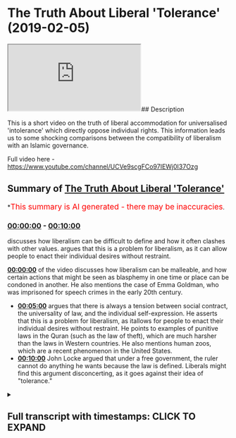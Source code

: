 # The Truth About Liberal 'Tolerance' (2019-02-05)

<iframe loading='lazy' src='https://www.youtube.com/embed/3cc8SyDc3WI'></iframe>## Description

This is a short video on the truth of liberal accommodation for universalised 'intolerance' which directly oppose individual rights. This information leads us to some shocking comparisons between the compatibility of liberalism with an Islamic governance.

Full video here -https://www.youtube.com/channel/UCVe9scgFCo97IEWj0I37Ozg

## Summary of [The Truth About Liberal 'Tolerance'](https://www.youtube.com/watch?v=3cc8SyDc3WI)


*<span style="color:red; font-size:125%">This summary is AI generated - there may be inaccuracies</span>.

### [00:00:00](https://www.youtube.com/watch?v=3cc8SyDc3WI&t=0) - [00:10:00](https://www.youtube.com/watch?v=3cc8SyDc3WI&t=600)

 discusses how liberalism can be difficult to define and how it often clashes with other values. argues that this is a problem for liberalism, as it can allow people to enact their individual desires without restraint.

**[00:00:00](https://www.youtube.com/watch?v=3cc8SyDc3WI&t=0)** of the video discusses how liberalism can be malleable, and how certain actions that might be seen as blasphemy in one time or place can be condoned in another. He also mentions the case of Emma Goldman, who was imprisoned for speech crimes in the early 20th century.
* **[00:05:00](https://www.youtube.com/watch?v=3cc8SyDc3WI&t=300)** argues that there is always a tension between social contract, the universality of law, and the individual self-expression. He asserts that this is a problem for liberalism, as itallows for people to enact their individual desires without restraint. He points to examples of punitive laws in the Quran (such as the law of theft), which are much harsher than the laws in Western countries. He also mentions human zoos, which are a recent phenomenon in the United States.
* **[00:10:00](https://www.youtube.com/watch?v=3cc8SyDc3WI&t=600)** John Locke argued that under a free government, the ruler cannot do anything he wants because the law is defined. Liberals might find this argument disconcerting, as it goes against their idea of "tolerance."

<details><summary><h2>Full transcript with timestamps: CLICK TO EXPAND</h2></summary>

[0:00:00](https://youtu.be/3cc8SyDc3WI?t=0) not kind of saw that the state  
[0:00:01](https://youtu.be/3cc8SyDc3WI?t=1) guarantees security so if there's no  
[0:00:04](https://youtu.be/3cc8SyDc3WI?t=4) freedoms and security without state so  
[0:00:06](https://youtu.be/3cc8SyDc3WI?t=6) if there are any ideas or beliefs that  
[0:00:09](https://youtu.be/3cc8SyDc3WI?t=9) could potentially threaten the stability  
[0:00:11](https://youtu.be/3cc8SyDc3WI?t=11) of the state then that'sthat's a good  
[0:00:13](https://youtu.be/3cc8SyDc3WI?t=13) reason to limit and prevent people from  
[0:00:17](https://youtu.be/3cc8SyDc3WI?t=17) from holding those ideas and he also  
[0:00:20](https://youtu.be/3cc8SyDc3WI?t=20) mentioned and you were correct when you  
[0:00:22](https://youtu.be/3cc8SyDc3WI?t=22) mention about Mohammed ins right so he  
[0:00:24](https://youtu.be/3cc8SyDc3WI?t=24) said that Mohammed ins don't have a  
[0:00:26](https://youtu.be/3cc8SyDc3WI?t=26) claim for toleration as we've got the  
[0:00:27](https://youtu.be/3cc8SyDc3WI?t=27) court here actually yeah if you can read  
[0:00:30](https://youtu.be/3cc8SyDc3WI?t=30) out the exact quote so that people I've  
[0:00:32](https://youtu.be/3cc8SyDc3WI?t=32) got the one for atheism though yeah  
[0:00:33](https://youtu.be/3cc8SyDc3WI?t=33) it says here those those are not at all  
[0:00:37](https://youtu.be/3cc8SyDc3WI?t=37) to be tolerated who deny the being of a  
[0:00:39](https://youtu.be/3cc8SyDc3WI?t=39) God promises covenants and and oaths  
[0:00:43](https://youtu.be/3cc8SyDc3WI?t=43) which are the bonds of human society can  
[0:00:46](https://youtu.be/3cc8SyDc3WI?t=46) have a can have no hold upon an atheist  
[0:00:48](https://youtu.be/3cc8SyDc3WI?t=48) yeah  
[0:00:49](https://youtu.be/3cc8SyDc3WI?t=49) he says the to the taking away of God  
[0:00:52](https://youtu.be/3cc8SyDc3WI?t=52) though but even in thought dissolves all  
[0:00:55](https://youtu.be/3cc8SyDc3WI?t=55) besides also those that by their atheism  
[0:00:59](https://youtu.be/3cc8SyDc3WI?t=59) undermined and destroy all religion can  
[0:01:01](https://youtu.be/3cc8SyDc3WI?t=61) have no pretense of religion whereupon  
[0:01:03](https://youtu.be/3cc8SyDc3WI?t=63) to challenge the privilege of toleration  
[0:01:05](https://youtu.be/3cc8SyDc3WI?t=65) yeah so clearly I mean this is joy once  
[0:01:09](https://youtu.be/3cc8SyDc3WI?t=69) again John look he's opposing I actually  
[0:01:14](https://youtu.be/3cc8SyDc3WI?t=74) know what iíve got the I have the quotes  
[0:01:17](https://youtu.be/3cc8SyDc3WI?t=77) here actually and this is in I think  
[0:01:20](https://youtu.be/3cc8SyDc3WI?t=80) took a chapter 20 of us yeah there you  
[0:01:22](https://youtu.be/3cc8SyDc3WI?t=82) go  
[0:01:22](https://youtu.be/3cc8SyDc3WI?t=82) so he says I'll try to kind of I'll just  
[0:01:25](https://youtu.be/3cc8SyDc3WI?t=85) talk about the Muslim side of it so he  
[0:01:26](https://youtu.be/3cc8SyDc3WI?t=86) talks about he alludes to Catholics and  
[0:01:29](https://youtu.be/3cc8SyDc3WI?t=89) then he says and this probably sounds  
[0:01:32](https://youtu.be/3cc8SyDc3WI?t=92) like some Islamic folks today right he  
[0:01:34](https://youtu.be/3cc8SyDc3WI?t=94) says it is ridiculous for anyone to  
[0:01:36](https://youtu.be/3cc8SyDc3WI?t=96) profess himself to be a muhammad in'  
[0:01:38](https://youtu.be/3cc8SyDc3WI?t=98) only in his religion but in everything  
[0:01:40](https://youtu.be/3cc8SyDc3WI?t=100) else a faithful subject to a christian  
[0:01:43](https://youtu.be/3cc8SyDc3WI?t=103) magistrate which bases government whilst  
[0:01:46](https://youtu.be/3cc8SyDc3WI?t=106) at the same time he acknowledges himself  
[0:01:48](https://youtu.be/3cc8SyDc3WI?t=108) bound to yield a bit blind obedience to  
[0:01:51](https://youtu.be/3cc8SyDc3WI?t=111) the mufti of constantinople who himself  
[0:01:54](https://youtu.be/3cc8SyDc3WI?t=114) is entirely obedient to the ottoman  
[0:01:56](https://youtu.be/3cc8SyDc3WI?t=116) emperor basically the caliph and frames  
[0:01:59](https://youtu.be/3cc8SyDc3WI?t=119) the feigned Oracle's or columns of the  
[0:02:01](https://youtu.be/3cc8SyDc3WI?t=121) identities what hook misses Oracle's but  
[0:02:03](https://youtu.be/3cc8SyDc3WI?t=123) it means outcome of that religion  
[0:02:06](https://youtu.be/3cc8SyDc3WI?t=126) according to his pleasure pleasure  
[0:02:07](https://youtu.be/3cc8SyDc3WI?t=127) and this muhammad in living amongst  
[0:02:09](https://youtu.be/3cc8SyDc3WI?t=129) Christians would yet more apparently  
[0:02:11](https://youtu.be/3cc8SyDc3WI?t=131) renounced their government if he  
[0:02:13](https://youtu.be/3cc8SyDc3WI?t=133) acknowledged  
[0:02:14](https://youtu.be/3cc8SyDc3WI?t=134) the same person to be head of his church  
[0:02:16](https://youtu.be/3cc8SyDc3WI?t=136) who is the supreme magistrate in the  
[0:02:18](https://youtu.be/3cc8SyDc3WI?t=138) state  
[0:02:18](https://youtu.be/3cc8SyDc3WI?t=138) so basically Muslims can't be trusted  
[0:02:23](https://youtu.be/3cc8SyDc3WI?t=143) yes because they're the the head of  
[0:02:26](https://youtu.be/3cc8SyDc3WI?t=146) their religion or their leader is the  
[0:02:29](https://youtu.be/3cc8SyDc3WI?t=149) Caliph it isn't the leader of the  
[0:02:31](https://youtu.be/3cc8SyDc3WI?t=151) Christian State they live in the  
[0:02:33](https://youtu.be/3cc8SyDc3WI?t=153) conflict of interest yes which is why  
[0:02:35](https://youtu.be/3cc8SyDc3WI?t=155) he's argues that it is ridiculous just  
[0:02:38](https://youtu.be/3cc8SyDc3WI?t=158) to think that we should only that with  
[0:02:41](https://youtu.be/3cc8SyDc3WI?t=161) that Muslim can only be can only be a  
[0:02:44](https://youtu.be/3cc8SyDc3WI?t=164) Muslim in a spiritual aspect and not in  
[0:02:46](https://youtu.be/3cc8SyDc3WI?t=166) a political aspect - right so it shows  
[0:02:49](https://youtu.be/3cc8SyDc3WI?t=169) you I'm intrigued the extent to which  
[0:02:50](https://youtu.be/3cc8SyDc3WI?t=170) liberalism is malleable from the inside  
[0:02:54](https://youtu.be/3cc8SyDc3WI?t=174) and elastic if you like is all from from  
[0:02:57](https://youtu.be/3cc8SyDc3WI?t=177) it's very fun outside because obviously  
[0:03:00](https://youtu.be/3cc8SyDc3WI?t=180) here if toleration can be stretched  
[0:03:03](https://youtu.be/3cc8SyDc3WI?t=183) according to public good and community  
[0:03:07](https://youtu.be/3cc8SyDc3WI?t=187) interest and social interest to this  
[0:03:09](https://youtu.be/3cc8SyDc3WI?t=189) extent then to what extent is liberalism  
[0:03:12](https://youtu.be/3cc8SyDc3WI?t=192) in fact individualistic in this in the  
[0:03:14](https://youtu.be/3cc8SyDc3WI?t=194) sense I claims to be you know it's it's  
[0:03:17](https://youtu.be/3cc8SyDc3WI?t=197) gonna be as we would call HD handy right  
[0:03:19](https://youtu.be/3cc8SyDc3WI?t=199) yeah I got something from Miller so I  
[0:03:21](https://youtu.be/3cc8SyDc3WI?t=201) know we're kind of skipping 200 years  
[0:03:23](https://youtu.be/3cc8SyDc3WI?t=203) it's all right  
[0:03:24](https://youtu.be/3cc8SyDc3WI?t=204) but this is what I found quite just  
[0:03:25](https://youtu.be/3cc8SyDc3WI?t=205) interesting I mean I'm not sure once  
[0:03:30](https://youtu.be/3cc8SyDc3WI?t=210) again I think I was talking to you about  
[0:03:31](https://youtu.be/3cc8SyDc3WI?t=211) this before but I'm not sure if this is  
[0:03:34](https://youtu.be/3cc8SyDc3WI?t=214) authentic or not so I have to put as a  
[0:03:36](https://youtu.be/3cc8SyDc3WI?t=216) big caveat in before I read this out but  
[0:03:38](https://youtu.be/3cc8SyDc3WI?t=218) he's talking about blasphemy sure and  
[0:03:40](https://youtu.be/3cc8SyDc3WI?t=220) blasphemy laws and he says yeah if such  
[0:03:42](https://youtu.be/3cc8SyDc3WI?t=222) prosecutions be necessary for the  
[0:03:44](https://youtu.be/3cc8SyDc3WI?t=224) well-being of the community  
[0:03:45](https://youtu.be/3cc8SyDc3WI?t=225) if the prosperity of England requires  
[0:03:48](https://youtu.be/3cc8SyDc3WI?t=228) that some martyrs should be made by the  
[0:03:50](https://youtu.be/3cc8SyDc3WI?t=230) religion for which so many have been  
[0:03:52](https://youtu.be/3cc8SyDc3WI?t=232) made in former times then by all means  
[0:03:55](https://youtu.be/3cc8SyDc3WI?t=235) let them continue and be multiplied and  
[0:03:57](https://youtu.be/3cc8SyDc3WI?t=237) let Christianity which benefits the  
[0:03:59](https://youtu.be/3cc8SyDc3WI?t=239) country in so many other ways also  
[0:04:01](https://youtu.be/3cc8SyDc3WI?t=241) benefit by the sacrifice of its own  
[0:04:03](https://youtu.be/3cc8SyDc3WI?t=243) character for mercy toleration and  
[0:04:04](https://youtu.be/3cc8SyDc3WI?t=244) consistency it is however worth well  
[0:04:07](https://youtu.be/3cc8SyDc3WI?t=247) worth considering whether we will be  
[0:04:09](https://youtu.be/3cc8SyDc3WI?t=249) reduced to style Emma so otherwise here  
[0:04:10](https://youtu.be/3cc8SyDc3WI?t=250) I'm not sure once again up as a caveat  
[0:04:13](https://youtu.be/3cc8SyDc3WI?t=253) I'm not sure to what extent this is  
[0:04:15](https://youtu.be/3cc8SyDc3WI?t=255) accurate but what Mills seems to be  
[0:04:17](https://youtu.be/3cc8SyDc3WI?t=257) indicating here as well once again fast  
[0:04:20](https://youtu.be/3cc8SyDc3WI?t=260) wording a hundred fifty years or 200  
[0:04:21](https://youtu.be/3cc8SyDc3WI?t=261) years or whatever it may be is that  
[0:04:24](https://youtu.be/3cc8SyDc3WI?t=264) there are certain things  
[0:04:26](https://youtu.be/3cc8SyDc3WI?t=266) that society are unacceptable and  
[0:04:28](https://youtu.be/3cc8SyDc3WI?t=268) therefore should be universalized in law  
[0:04:32](https://youtu.be/3cc8SyDc3WI?t=272) and and those things would then be used  
[0:04:36](https://youtu.be/3cc8SyDc3WI?t=276) to curtail human interaction and liberty  
[0:04:39](https://youtu.be/3cc8SyDc3WI?t=279) if you like from an individual I got one  
[0:04:41](https://youtu.be/3cc8SyDc3WI?t=281) more example of looking at this because  
[0:04:44](https://youtu.be/3cc8SyDc3WI?t=284) this could be contested manuscript right  
[0:04:46](https://youtu.be/3cc8SyDc3WI?t=286) but in page 166 on Liberty very famous  
[0:04:54](https://youtu.be/3cc8SyDc3WI?t=294) book he basically John Stuart Mill talks  
[0:04:58](https://youtu.be/3cc8SyDc3WI?t=298) about certain acts which are done  
[0:05:00](https://youtu.be/3cc8SyDc3WI?t=300) publicly and not acceptable and he talks  
[0:05:03](https://youtu.be/3cc8SyDc3WI?t=303) of you know potentially like for example  
[0:05:06](https://youtu.be/3cc8SyDc3WI?t=306) about like a husband wife having sex  
[0:05:09](https://youtu.be/3cc8SyDc3WI?t=309) Marshall if he talks about himself life  
[0:05:11](https://youtu.be/3cc8SyDc3WI?t=311) but is from a second resource to maybe a  
[0:05:14](https://youtu.be/3cc8SyDc3WI?t=314) husband wife having sex in public right  
[0:05:15](https://youtu.be/3cc8SyDc3WI?t=315) so this kind of thing sex in public is  
[0:05:18](https://youtu.be/3cc8SyDc3WI?t=318) an unacceptable offense  
[0:05:21](https://youtu.be/3cc8SyDc3WI?t=321) according to even I think law today its  
[0:05:24](https://youtu.be/3cc8SyDc3WI?t=324) public yes yes it's not lawful  
[0:05:25](https://youtu.be/3cc8SyDc3WI?t=325) percentage guys even though you might  
[0:05:27](https://youtu.be/3cc8SyDc3WI?t=327) think it's not in by some people's  
[0:05:29](https://youtu.be/3cc8SyDc3WI?t=329) antics we hear about on the news and so  
[0:05:31](https://youtu.be/3cc8SyDc3WI?t=331) on but no it's generally prohibited it's  
[0:05:32](https://youtu.be/3cc8SyDc3WI?t=332) prohibited yeah that kind of thing so if  
[0:05:35](https://youtu.be/3cc8SyDc3WI?t=335) there is something which can be  
[0:05:36](https://youtu.be/3cc8SyDc3WI?t=336) universalized in law and enshrined in  
[0:05:40](https://youtu.be/3cc8SyDc3WI?t=340) law in such a way as would prevent human  
[0:05:43](https://youtu.be/3cc8SyDc3WI?t=343) beings from enacting their kind of  
[0:05:46](https://youtu.be/3cc8SyDc3WI?t=346) individual or doing what they want to do  
[0:05:48](https://youtu.be/3cc8SyDc3WI?t=348) individually then according to mill and  
[0:05:51](https://youtu.be/3cc8SyDc3WI?t=351) Locke and all of those theorists once  
[0:05:54](https://youtu.be/3cc8SyDc3WI?t=354) again there is a intrinsic malleability  
[0:05:57](https://youtu.be/3cc8SyDc3WI?t=357) or we can say such a malleability eyes  
[0:05:59](https://youtu.be/3cc8SyDc3WI?t=359) ironically would allow for rigidity at a  
[0:06:02](https://youtu.be/3cc8SyDc3WI?t=362) certain stage you can't be free at all  
[0:06:05](https://youtu.be/3cc8SyDc3WI?t=365) stages because you could argue this  
[0:06:07](https://youtu.be/3cc8SyDc3WI?t=367) doesn't harm anyone it goes against the  
[0:06:09](https://youtu.be/3cc8SyDc3WI?t=369) harm principle right yeah so you know  
[0:06:11](https://youtu.be/3cc8SyDc3WI?t=371) two people having sex maybe could harm a  
[0:06:12](https://youtu.be/3cc8SyDc3WI?t=372) child but if they do in the same area  
[0:06:14](https://youtu.be/3cc8SyDc3WI?t=374) yeah you know I mean why not you know  
[0:06:17](https://youtu.be/3cc8SyDc3WI?t=377) Quantic wanted it's their Creed  
[0:06:19](https://youtu.be/3cc8SyDc3WI?t=379) according to the Creed and so the point  
[0:06:22](https://youtu.be/3cc8SyDc3WI?t=382) I'm making is that it's always I'm  
[0:06:24](https://youtu.be/3cc8SyDc3WI?t=384) probably this is probably a good way to  
[0:06:25](https://youtu.be/3cc8SyDc3WI?t=385) segue into this there's always going to  
[0:06:28](https://youtu.be/3cc8SyDc3WI?t=388) be that tension between social contract  
[0:06:31](https://youtu.be/3cc8SyDc3WI?t=391) the universality of law and the  
[0:06:35](https://youtu.be/3cc8SyDc3WI?t=395) individual self-expression  
[0:06:38](https://youtu.be/3cc8SyDc3WI?t=398) so this is a problem for liberalism  
[0:06:40](https://youtu.be/3cc8SyDc3WI?t=400) right how does you how do human being so  
[0:06:44](https://youtu.be/3cc8SyDc3WI?t=404) out these things especially when you put  
[0:06:46](https://youtu.be/3cc8SyDc3WI?t=406) democracy into thee because I think I  
[0:06:48](https://youtu.be/3cc8SyDc3WI?t=408) saw you one time on YouTube you are  
[0:06:49](https://youtu.be/3cc8SyDc3WI?t=409) you're not sure if this is correct you  
[0:06:51](https://youtu.be/3cc8SyDc3WI?t=411) can correct me wonderful you questioning  
[0:06:54](https://youtu.be/3cc8SyDc3WI?t=414) someone on on like I think it was Middle  
[0:06:58](https://youtu.be/3cc8SyDc3WI?t=418) Eastern context and you were talking  
[0:06:59](https://youtu.be/3cc8SyDc3WI?t=419) about politics and say for example let's  
[0:07:02](https://youtu.be/3cc8SyDc3WI?t=422) just be controversial here and this is  
[0:07:03](https://youtu.be/3cc8SyDc3WI?t=423) kind of bringing out right I think me  
[0:07:05](https://youtu.be/3cc8SyDc3WI?t=425) controversial so one of the punitive  
[0:07:09](https://youtu.be/3cc8SyDc3WI?t=429) laws of these are kinds at the hand of  
[0:07:11](https://youtu.be/3cc8SyDc3WI?t=431) the thief  
[0:07:12](https://youtu.be/3cc8SyDc3WI?t=432) for example say for instance which is in  
[0:07:14](https://youtu.be/3cc8SyDc3WI?t=434) the Quran okay and we're not saying it's  
[0:07:16](https://youtu.be/3cc8SyDc3WI?t=436) applicable for all times and places  
[0:07:17](https://youtu.be/3cc8SyDc3WI?t=437) certainly we're not saying it's  
[0:07:18](https://youtu.be/3cc8SyDc3WI?t=438) applicable in the United Kingdom right  
[0:07:20](https://youtu.be/3cc8SyDc3WI?t=440) for the non-muslims or whatever it may  
[0:07:22](https://youtu.be/3cc8SyDc3WI?t=442) be right we're not gonna say we cut the  
[0:07:25](https://youtu.be/3cc8SyDc3WI?t=445) hands off we were judge judy and  
[0:07:26](https://youtu.be/3cc8SyDc3WI?t=446) executioner judge jury sure yeah yeah  
[0:07:32](https://youtu.be/3cc8SyDc3WI?t=452) but what I was gonna say was that say  
[0:07:34](https://youtu.be/3cc8SyDc3WI?t=454) for instance right we're bringing the  
[0:07:38](https://youtu.be/3cc8SyDc3WI?t=458) democratic element right you have a  
[0:07:40](https://youtu.be/3cc8SyDc3WI?t=460) society which the majority principle  
[0:07:42](https://youtu.be/3cc8SyDc3WI?t=462) dictates from for in for example in a  
[0:07:46](https://youtu.be/3cc8SyDc3WI?t=466) referendum decide that this this should  
[0:07:47](https://youtu.be/3cc8SyDc3WI?t=467) be the method by which and through which  
[0:07:49](https://youtu.be/3cc8SyDc3WI?t=469) thieves ought to be punished now you've  
[0:07:54](https://youtu.be/3cc8SyDc3WI?t=474) got lots of tensions here you've got the  
[0:07:55](https://youtu.be/3cc8SyDc3WI?t=475) tension between a social contract the  
[0:07:57](https://youtu.be/3cc8SyDc3WI?t=477) death the majority principle human  
[0:07:59](https://youtu.be/3cc8SyDc3WI?t=479) so-called human rights and the vigil  
[0:08:01](https://youtu.be/3cc8SyDc3WI?t=481) Human Rights which one should take  
[0:08:03](https://youtu.be/3cc8SyDc3WI?t=483) primacy in the in the struggle for  
[0:08:08](https://youtu.be/3cc8SyDc3WI?t=488) making it onto law what should be  
[0:08:12](https://youtu.be/3cc8SyDc3WI?t=492) enshrined and become universal as law  
[0:08:16](https://youtu.be/3cc8SyDc3WI?t=496) but well you like when people look at  
[0:08:19](https://youtu.be/3cc8SyDc3WI?t=499) her Dourdan a thing oh isn't that isn't  
[0:08:21](https://youtu.be/3cc8SyDc3WI?t=501) that so barbaric and so on no they don't  
[0:08:23](https://youtu.be/3cc8SyDc3WI?t=503) they don't look at let's say in look the  
[0:08:27](https://youtu.be/3cc8SyDc3WI?t=507) history of English law even during its  
[0:08:29](https://youtu.be/3cc8SyDc3WI?t=509) post enlightenment develops stage listen  
[0:08:32](https://youtu.be/3cc8SyDc3WI?t=512) 19th century so it wasn't that long ago  
[0:08:34](https://youtu.be/3cc8SyDc3WI?t=514) in terms of history Victorian Britain  
[0:08:37](https://youtu.be/3cc8SyDc3WI?t=517) yeah if you if you commit theft you  
[0:08:39](https://youtu.be/3cc8SyDc3WI?t=519) could be executed you know and killed  
[0:08:41](https://youtu.be/3cc8SyDc3WI?t=521) and rendered dead just for committing  
[0:08:44](https://youtu.be/3cc8SyDc3WI?t=524) theft really the who do doesn't do that  
[0:08:46](https://youtu.be/3cc8SyDc3WI?t=526) it's non doesn't say it doesn't say that  
[0:08:47](https://youtu.be/3cc8SyDc3WI?t=527) is worth it's much more harsh yes  
[0:08:49](https://youtu.be/3cc8SyDc3WI?t=529) certainly much more harsh you also had  
[0:08:51](https://youtu.be/3cc8SyDc3WI?t=531) forced  
[0:08:52](https://youtu.be/3cc8SyDc3WI?t=532) for many petty crimes yes in so Bessey's  
[0:08:56](https://youtu.be/3cc8SyDc3WI?t=536) made into slaves but those who know  
[0:08:59](https://youtu.be/3cc8SyDc3WI?t=539) they'll say Abdullah look removed all  
[0:09:00](https://youtu.be/3cc8SyDc3WI?t=540) for that that was something of the pie  
[0:09:01](https://youtu.be/3cc8SyDc3WI?t=541) no I I know but I would argue they've  
[0:09:03](https://youtu.be/3cc8SyDc3WI?t=543) replaced it with something which is  
[0:09:05](https://youtu.be/3cc8SyDc3WI?t=545) still I would argue inhumane compared to  
[0:09:08](https://youtu.be/3cc8SyDc3WI?t=548) the shoddy of the mercy of the Sharia  
[0:09:09](https://youtu.be/3cc8SyDc3WI?t=549) because the Sharia the punishment system  
[0:09:12](https://youtu.be/3cc8SyDc3WI?t=552) is very it's usually it's corporal  
[0:09:14](https://youtu.be/3cc8SyDc3WI?t=554) punishments so punch him the ball of the  
[0:09:16](https://youtu.be/3cc8SyDc3WI?t=556) body but the person is released back to  
[0:09:17](https://youtu.be/3cc8SyDc3WI?t=557) their family that very day right their  
[0:09:20](https://youtu.be/3cc8SyDc3WI?t=560) family doesn't suffer when that person  
[0:09:22](https://youtu.be/3cc8SyDc3WI?t=562) is punished the person who commits the  
[0:09:23](https://youtu.be/3cc8SyDc3WI?t=563) planet commits the year that the crime  
[0:09:25](https://youtu.be/3cc8SyDc3WI?t=565) they're punished not their family but in  
[0:09:28](https://youtu.be/3cc8SyDc3WI?t=568) in Western countries they put people  
[0:09:30](https://youtu.be/3cc8SyDc3WI?t=570) into these cages humans they put humans  
[0:09:32](https://youtu.be/3cc8SyDc3WI?t=572) into cages for long periods of time  
[0:09:35](https://youtu.be/3cc8SyDc3WI?t=575) and have created human zoos it's become  
[0:09:37](https://youtu.be/3cc8SyDc3WI?t=577) an industry in United States of America  
[0:09:39](https://youtu.be/3cc8SyDc3WI?t=579) with the highest prison population in  
[0:09:42](https://youtu.be/3cc8SyDc3WI?t=582) the world more than China - got a  
[0:09:44](https://youtu.be/3cc8SyDc3WI?t=584) billion people is that is that correct  
[0:09:46](https://youtu.be/3cc8SyDc3WI?t=586) is accurate yeah it's the largest prison  
[0:09:49](https://youtu.be/3cc8SyDc3WI?t=589) population in the world not not as not  
[0:09:51](https://youtu.be/3cc8SyDc3WI?t=591) as a ratio as numbers of individuals as  
[0:09:53](https://youtu.be/3cc8SyDc3WI?t=593) numbers as numbers and we're paying I  
[0:09:56](https://youtu.be/3cc8SyDc3WI?t=596) think it's over I think that run a  
[0:09:59](https://youtu.be/3cc8SyDc3WI?t=599) million or so people and million  
[0:10:01](https://youtu.be/3cc8SyDc3WI?t=601) Americans are in cages and what I was  
[0:10:06](https://youtu.be/3cc8SyDc3WI?t=606) gonna say to you here going back to the  
[0:10:07](https://youtu.be/3cc8SyDc3WI?t=607) problems of liberalism  
[0:10:08](https://youtu.be/3cc8SyDc3WI?t=608) yeah because couldn't one easily argue  
[0:10:11](https://youtu.be/3cc8SyDc3WI?t=611) right just potentially as Locke John  
[0:10:13](https://youtu.be/3cc8SyDc3WI?t=613) Locke did and potentially as John Stuart  
[0:10:15](https://youtu.be/3cc8SyDc3WI?t=615) Mill fall is worth okay  
[0:10:20](https://youtu.be/3cc8SyDc3WI?t=620) would would indicate himself that I mean  
[0:10:23](https://youtu.be/3cc8SyDc3WI?t=623) this this might sound a bit wacky here  
[0:10:24](https://youtu.be/3cc8SyDc3WI?t=624) right but let's bring one of the abdomen  
[0:10:27](https://youtu.be/3cc8SyDc3WI?t=627) huddled for honest or now one of the  
[0:10:29](https://youtu.be/3cc8SyDc3WI?t=629) punitive laws of Islam right say for  
[0:10:31](https://youtu.be/3cc8SyDc3WI?t=631) example cutting the hands of the thief  
[0:10:33](https://youtu.be/3cc8SyDc3WI?t=633) well I could even bring us suppose an  
[0:10:36](https://youtu.be/3cc8SyDc3WI?t=636) execution death penalty not the flogging  
[0:10:39](https://youtu.be/3cc8SyDc3WI?t=639) for zina basically for yeah Ming  
[0:10:43](https://youtu.be/3cc8SyDc3WI?t=643) Xin yeah according to the logic of John  
[0:10:46](https://youtu.be/3cc8SyDc3WI?t=646) Stuart Mill here in 866 of his book on  
[0:10:49](https://youtu.be/3cc8SyDc3WI?t=649) Liberty if there are certain things  
[0:10:51](https://youtu.be/3cc8SyDc3WI?t=651) which are unacceptable publicly so this  
[0:10:55](https://youtu.be/3cc8SyDc3WI?t=655) this point it's unacceptable publicly  
[0:10:57](https://youtu.be/3cc8SyDc3WI?t=657) who's to who's to decide it would be  
[0:10:59](https://youtu.be/3cc8SyDc3WI?t=659) either either or there will be the the  
[0:11:03](https://youtu.be/3cc8SyDc3WI?t=663) population and all the  
[0:11:05](https://youtu.be/3cc8SyDc3WI?t=665) yeah so if it's the ruler and the  
[0:11:08](https://youtu.be/3cc8SyDc3WI?t=668) population so there's kind of like well  
[0:11:10](https://youtu.be/3cc8SyDc3WI?t=670) the majority principle if they want to  
[0:11:11](https://youtu.be/3cc8SyDc3WI?t=671) bring him democracy wherever it may be  
[0:11:13](https://youtu.be/3cc8SyDc3WI?t=673) but if that's the case so from this  
[0:11:16](https://youtu.be/3cc8SyDc3WI?t=676) logic you can actually justify using  
[0:11:18](https://youtu.be/3cc8SyDc3WI?t=678) liberal principles couldn't you I mean  
[0:11:20](https://youtu.be/3cc8SyDc3WI?t=680) couldn't you justify the cutting the  
[0:11:22](https://youtu.be/3cc8SyDc3WI?t=682) hand of a thief but they don't really  
[0:11:24](https://youtu.be/3cc8SyDc3WI?t=684) have an argument like John Locke John  
[0:11:26](https://youtu.be/3cc8SyDc3WI?t=686) Stuart Mill Thomas Hobbes Sonya Thomas  
[0:11:28](https://youtu.be/3cc8SyDc3WI?t=688) of Leda wouldn't could not actually  
[0:11:30](https://youtu.be/3cc8SyDc3WI?t=690) produce any argument to actually  
[0:11:33](https://youtu.be/3cc8SyDc3WI?t=693) criticize they might say it's against  
[0:11:36](https://youtu.be/3cc8SyDc3WI?t=696) our tastes to do so but they were doing  
[0:11:38](https://youtu.be/3cc8SyDc3WI?t=698) far worse in England round-nose at those  
[0:11:41](https://youtu.be/3cc8SyDc3WI?t=701) times much much worse then O'Neill  
[0:11:44](https://youtu.be/3cc8SyDc3WI?t=704) Empire mm-hmm I'm not sure what they  
[0:11:46](https://youtu.be/3cc8SyDc3WI?t=706) were their thing was I mean I read it in  
[0:11:49](https://youtu.be/3cc8SyDc3WI?t=709) two treatises of government is a lot  
[0:11:50](https://youtu.be/3cc8SyDc3WI?t=710) discussion on slavery and obviously  
[0:11:52](https://youtu.be/3cc8SyDc3WI?t=712) there's no doubt in the United States  
[0:11:54](https://youtu.be/3cc8SyDc3WI?t=714) they were amputated and putative knee  
[0:11:56](https://youtu.be/3cc8SyDc3WI?t=716) hands of of slaves that ran away and so  
[0:12:00](https://youtu.be/3cc8SyDc3WI?t=720) and so forth whereas in the Sharia you  
[0:12:02](https://youtu.be/3cc8SyDc3WI?t=722) don't know you can't amputate slaves and  
[0:12:05](https://youtu.be/3cc8SyDc3WI?t=725) so on and so forth but what I was gonna  
[0:12:07](https://youtu.be/3cc8SyDc3WI?t=727) say was that there's no doubt on John  
[0:12:08](https://youtu.be/3cc8SyDc3WI?t=728) Locke's position for example on slavery  
[0:12:10](https://youtu.be/3cc8SyDc3WI?t=730) he's unequivocally against it right he  
[0:12:12](https://youtu.be/3cc8SyDc3WI?t=732) talked about for the most part for irony  
[0:12:15](https://youtu.be/3cc8SyDc3WI?t=735) and it's there's some reports of him  
[0:12:16](https://youtu.be/3cc8SyDc3WI?t=736) actually having slaves but in America  
[0:12:18](https://youtu.be/3cc8SyDc3WI?t=738) okay what he did weigh against them and  
[0:12:21](https://youtu.be/3cc8SyDc3WI?t=741) that's from what from what I remember he  
[0:12:22](https://youtu.be/3cc8SyDc3WI?t=742) definitely wrote against it slavery is  
[0:12:24](https://youtu.be/3cc8SyDc3WI?t=744) an institution or what can I he  
[0:12:25](https://youtu.be/3cc8SyDc3WI?t=745) definitely wrote against against they  
[0:12:27](https://youtu.be/3cc8SyDc3WI?t=747) said the human being should never be  
[0:12:28](https://youtu.be/3cc8SyDc3WI?t=748) enslaved and so on to an extent he but  
[0:12:32](https://youtu.be/3cc8SyDc3WI?t=752) he also defended he defended slavery in  
[0:12:35](https://youtu.be/3cc8SyDc3WI?t=755) the Bible by arguing it wasn't exactly  
[0:12:37](https://youtu.be/3cc8SyDc3WI?t=757) are you probably I think he went to my  
[0:12:39](https://youtu.be/3cc8SyDc3WI?t=759) kind of Islam and slavery lecture when I  
[0:12:40](https://youtu.be/3cc8SyDc3WI?t=760) brought this up yes where he said that  
[0:12:44](https://youtu.be/3cc8SyDc3WI?t=764) if you're not allowed to execute your  
[0:12:47](https://youtu.be/3cc8SyDc3WI?t=767) slave at will and we're quantitive the  
[0:12:51](https://youtu.be/3cc8SyDc3WI?t=771) laws of Moses and what have you  
[0:12:53](https://youtu.be/3cc8SyDc3WI?t=773) after I think seven or six years you  
[0:12:54](https://youtu.be/3cc8SyDc3WI?t=774) release them or or that they can be  
[0:12:56](https://youtu.be/3cc8SyDc3WI?t=776) released if they pay off a debt or  
[0:12:57](https://youtu.be/3cc8SyDc3WI?t=777) what-have-you but basically you didn't  
[0:12:58](https://youtu.be/3cc8SyDc3WI?t=778) you don't have unconditional absolute  
[0:13:00](https://youtu.be/3cc8SyDc3WI?t=780) control over someone to do whatever you  
[0:13:03](https://youtu.be/3cc8SyDc3WI?t=783) want and we know that in Islam you don't  
[0:13:04](https://youtu.be/3cc8SyDc3WI?t=784) you know there's fish ins that there are  
[0:13:08](https://youtu.be/3cc8SyDc3WI?t=788) rights better safe has it over you so  
[0:13:10](https://youtu.be/3cc8SyDc3WI?t=790) Quinn to John Locke  
[0:13:11](https://youtu.be/3cc8SyDc3WI?t=791) that's not slavery mmm so Jewish the  
[0:13:14](https://youtu.be/3cc8SyDc3WI?t=794) kind of slavery did as defining Jewish  
[0:13:17](https://youtu.be/3cc8SyDc3WI?t=797) law and slavery as they  
[0:13:19](https://youtu.be/3cc8SyDc3WI?t=799) we would say is in Sharia or least how I  
[0:13:22](https://youtu.be/3cc8SyDc3WI?t=802) am Eric manages it according to John  
[0:13:24](https://youtu.be/3cc8SyDc3WI?t=804) Locke he isn't slavery and that's what  
[0:13:26](https://youtu.be/3cc8SyDc3WI?t=806) he writes in his two tiers of government  
[0:13:27](https://youtu.be/3cc8SyDc3WI?t=807) that you put that section on slavery he  
[0:13:29](https://youtu.be/3cc8SyDc3WI?t=809) writes he actually did it mentions it by  
[0:13:32](https://youtu.be/3cc8SyDc3WI?t=812) name which is saying that liberals would  
[0:13:34](https://youtu.be/3cc8SyDc3WI?t=814) find them probably disconcerting if they  
[0:13:36](https://youtu.be/3cc8SyDc3WI?t=816) knew that now and you're right what you  
[0:13:39](https://youtu.be/3cc8SyDc3WI?t=819) said about they these guys would not  
[0:13:42](https://youtu.be/3cc8SyDc3WI?t=822) have any crystal of the Sharia in fact  
[0:13:44](https://youtu.be/3cc8SyDc3WI?t=824) they could even argue I could be argued  
[0:13:47](https://youtu.be/3cc8SyDc3WI?t=827) that according to John Locke an Islamic  
[0:13:50](https://youtu.be/3cc8SyDc3WI?t=830) government under a caliph with it with  
[0:13:52](https://youtu.be/3cc8SyDc3WI?t=832) implementing Sharia is a free government  
[0:13:54](https://youtu.be/3cc8SyDc3WI?t=834) it's it's a free state on the basis that  
[0:13:57](https://youtu.be/3cc8SyDc3WI?t=837) he said the same thing about a Jewish  
[0:13:58](https://youtu.be/3cc8SyDc3WI?t=838) government no not even that he gave a  
[0:14:01](https://youtu.be/3cc8SyDc3WI?t=841) definition so Robert Robert filmer  
[0:14:04](https://youtu.be/3cc8SyDc3WI?t=844) argues that well if you believe in  
[0:14:08](https://youtu.be/3cc8SyDc3WI?t=848) freedom you believe that people can just  
[0:14:10](https://youtu.be/3cc8SyDc3WI?t=850) do whatever they want and he was real  
[0:14:13](https://youtu.be/3cc8SyDc3WI?t=853) buts in response they no no I didn't say  
[0:14:14](https://youtu.be/3cc8SyDc3WI?t=854) that  
[0:14:14](https://youtu.be/3cc8SyDc3WI?t=854) I what I meant by freedom is that you  
[0:14:17](https://youtu.be/3cc8SyDc3WI?t=857) live under a government with known laws  
[0:14:20](https://youtu.be/3cc8SyDc3WI?t=860) that apply for everybody equally where  
[0:14:23](https://youtu.be/3cc8SyDc3WI?t=863) the ruler can't do anything he wants to  
[0:14:25](https://youtu.be/3cc8SyDc3WI?t=865) just because he doesn't like you so I  
[0:14:27](https://youtu.be/3cc8SyDc3WI?t=867) don't like that hat you're wearing I'm  
[0:14:28](https://youtu.be/3cc8SyDc3WI?t=868) gonna kill you he can't do that  
[0:14:29](https://youtu.be/3cc8SyDc3WI?t=869) because the law is prohibited right all  
[0:14:32](https://youtu.be/3cc8SyDc3WI?t=872) the laws the laws of defined so whatever  
[0:14:35](https://youtu.be/3cc8SyDc3WI?t=875) is is within the permissible area and  
[0:14:37](https://youtu.be/3cc8SyDc3WI?t=877) the moba you have freedom that's what he  
[0:14:40](https://youtu.be/3cc8SyDc3WI?t=880) means by freedom  
</details>